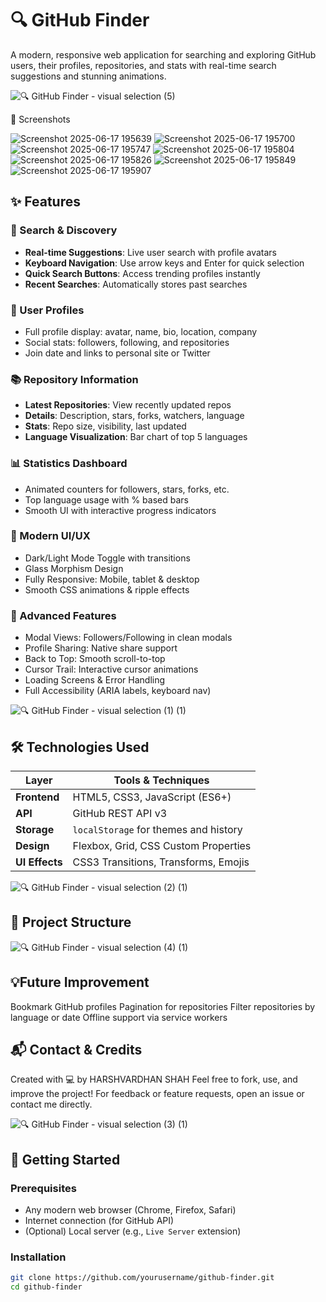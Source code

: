 # 🔍 GitHub Finder

A modern, responsive web application for searching and exploring GitHub users, their profiles, repositories, and stats with real-time search suggestions and stunning animations.

![🔍 GitHub Finder - visual selection (5)](https://github.com/user-attachments/assets/f06a0299-ab1b-4e0e-b10d-b8b9068d3c30)




📸 Screenshots

![Screenshot 2025-06-17 195639](https://github.com/user-attachments/assets/576a3b5a-f7b7-4cc0-8563-e0eedbcda4bf)
![Screenshot 2025-06-17 195700](https://github.com/user-attachments/assets/5e663666-b66b-4994-8678-4fc4beb85502)
![Screenshot 2025-06-17 195747](https://github.com/user-attachments/assets/5eda547d-1b0a-4d10-a038-4728fd6f65be)
![Screenshot 2025-06-17 195804](https://github.com/user-attachments/assets/e9857cec-bb9d-45d2-9e3a-084ea7f6c466)
![Screenshot 2025-06-17 195826](https://github.com/user-attachments/assets/62771fd4-ea39-46aa-bb6d-892c6c0d52c7)
![Screenshot 2025-06-17 195849](https://github.com/user-attachments/assets/ebbb6257-2d99-42db-81fb-c31c1faf88dc)
![Screenshot 2025-06-17 195907](https://github.com/user-attachments/assets/bf384eb6-4842-45a7-8262-c55a2736758d)



## ✨ Features

### 🔎 Search & Discovery
- **Real-time Suggestions**: Live user search with profile avatars
- **Keyboard Navigation**: Use arrow keys and Enter for quick selection
- **Quick Search Buttons**: Access trending profiles instantly
- **Recent Searches**: Automatically stores past searches

### 👤 User Profiles
- Full profile display: avatar, name, bio, location, company
- Social stats: followers, following, and repositories
- Join date and links to personal site or Twitter

### 📚 Repository Information
- **Latest Repositories**: View recently updated repos
- **Details**: Description, stars, forks, watchers, language
- **Stats**: Repo size, visibility, last updated
- **Language Visualization**: Bar chart of top 5 languages

### 📊 Statistics Dashboard
- Animated counters for followers, stars, forks, etc.
- Top language usage with % based bars
- Smooth UI with interactive progress indicators

### 🎨 Modern UI/UX
- Dark/Light Mode Toggle with transitions
- Glass Morphism Design
- Fully Responsive: Mobile, tablet & desktop
- Smooth CSS animations & ripple effects

### 🚀 Advanced Features
- Modal Views: Followers/Following in clean modals
- Profile Sharing: Native share support
- Back to Top: Smooth scroll-to-top
- Cursor Trail: Interactive cursor animations
- Loading Screens & Error Handling
- Full Accessibility (ARIA labels, keyboard nav)


![🔍 GitHub Finder - visual selection (1) (1)](https://github.com/user-attachments/assets/5d29f6ff-affd-421e-8038-83b4ffcaeaed)




## 🛠️ Technologies Used

| Layer      | Tools & Techniques                     |
|------------|----------------------------------------|
| **Frontend** | HTML5, CSS3, JavaScript (ES6+)        |
| **API**      | GitHub REST API v3                    |
| **Storage**  | `localStorage` for themes and history |
| **Design**   | Flexbox, Grid, CSS Custom Properties  |
| **UI Effects** | CSS3 Transitions, Transforms, Emojis |


![🔍 GitHub Finder - visual selection (2) (1)](https://github.com/user-attachments/assets/169f77ae-df7e-440b-9e91-49ac1b28998d)




## 📁 Project Structure


![🔍 GitHub Finder - visual selection (4) (1)](https://github.com/user-attachments/assets/89591bee-f6e9-4706-a8fb-b040609a8e80)



## 💡Future Improvement

Bookmark GitHub profiles
Pagination for repositories
Filter repositories by language or date
Offline support via service workers


## 📬 Contact & Credits
Created with 💻 by HARSHVARDHAN SHAH
Feel free to fork, use, and improve the project! For feedback or feature requests, open an issue or contact me directly.

![🔍 GitHub Finder - visual selection (3) (1)](https://github.com/user-attachments/assets/a6ebc9ab-920c-4830-9244-3040f30b6266)


## 🚀 Getting Started

### Prerequisites
- Any modern web browser (Chrome, Firefox, Safari)
- Internet connection (for GitHub API)
- (Optional) Local server (e.g., `Live Server` extension)

### Installation

```bash
git clone https://github.com/yourusername/github-finder.git
cd github-finder

